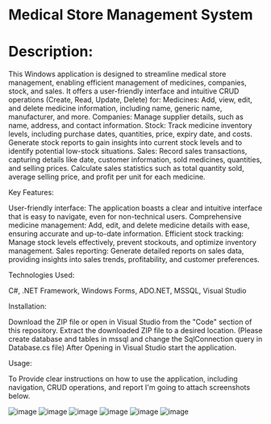 # Medical Store Management System

# Description:

This Windows application is designed to streamline medical store management, enabling efficient management of medicines, companies, stock, and sales. It offers a user-friendly interface and intuitive CRUD operations (Create, Read, Update, Delete) for:
Medicines: Add, view, edit, and delete medicine information, including name, generic name, manufacturer, and more.
Companies: Manage supplier details, such as name, address, and contact information.
Stock: Track medicine inventory levels, including purchase dates, quantities, price, expiry date, and costs. Generate stock reports to gain insights into current stock levels and to identify potential low-stock situations.
Sales: Record sales transactions, capturing details like date, customer information, sold medicines, quantities, and selling prices. Calculate sales statistics such as total quantity sold, average selling price, and profit per unit for each medicine.

Key Features:

User-friendly interface: The application boasts a clear and intuitive interface that is easy to navigate, even for non-technical users.
Comprehensive medicine management: Add, edit, and delete medicine details with ease, ensuring accurate and up-to-date information.
Efficient stock tracking: Manage stock levels effectively, prevent stockouts, and optimize inventory management.
Sales reporting: Generate detailed reports on sales data, providing insights into sales trends, profitability, and customer preferences.

Technologies Used:

C#, .NET Framework, Windows Forms, ADO.NET, MSSQL, Visual Studio

Installation:

Download the ZIP file or open in Visual Studio from the "Code" section of this repository.
Extract the downloaded ZIP file to a desired location.
(Please create database and tables in mssql and change the SqlConnection query in Database.cs file)
After Opening in Visual Studio start the application.

Usage:

To Provide clear instructions on how to use the application, including navigation, CRUD operations, and report I'm going to attach screenshots below.

![image](https://github.com/omkarmaliGit/MedicalStoreManagementSystem/assets/113759551/33d78012-d5f4-4bbf-a869-ebfd366b9a24)
![image](https://github.com/omkarmaliGit/MedicalStoreManagementSystem/assets/113759551/b020d021-a187-499d-ae32-305b664cf46c)
![image](https://github.com/omkarmaliGit/MedicalStoreManagementSystem/assets/113759551/8f6938d6-a92a-4904-bf59-c92f2d828ee9)
![image](https://github.com/omkarmaliGit/MedicalStoreManagementSystem/assets/113759551/bbc8be15-29fe-4e55-bd0d-21ae9ea4c563)
![image](https://github.com/omkarmaliGit/MedicalStoreManagementSystem/assets/113759551/bd66938b-8e6b-4fae-a798-496f0a492fbc)
![image](https://github.com/omkarmaliGit/MedicalStoreManagementSystem/assets/113759551/74b6bdae-0cd8-45df-8d50-699ef314d974)
